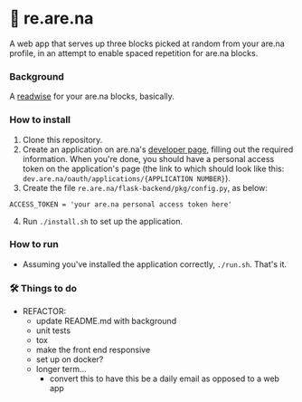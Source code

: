 # 🔁 re.are.na
A web app that serves up three blocks picked at random from your are.na
profile, in an attempt to enable spaced repetition for are.na blocks.

### Background
A [readwise](https://readwise.io/) for your are.na blocks, basically.<br>

### How to install
1. Clone this repository.
2. Create an application on are.na's [developer page](https://dev.are.na/oauth/applications), filling out the required
  information. When you're done, you should have a personal access token on
  the application's page (the link to which should look like
  this: `dev.are.na/oauth/applications/{APPLICATION NUMBER}`).
3. Create the file `re.are.na/flask-backend/pkg/config.py`, as below:
  ```
  ACCESS_TOKEN = 'your are.na personal access token here'
  ```
4. Run `./install.sh` to set up the application.

### How to run
- Assuming you've installed the application correctly, `./run.sh`. That's it.

### 🛠 Things to do
- REFACTOR:
  * update README.md with background
  * unit tests
  * tox
  * make the front end responsive
  * set up on docker?
  * longer term...
    + convert this to have this be a daily email as opposed to a web app
